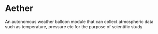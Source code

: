 # Aether
An autonomous weather balloon module that can collect atmospheric data such as temperature, pressure etc for the purpose of scientific study
